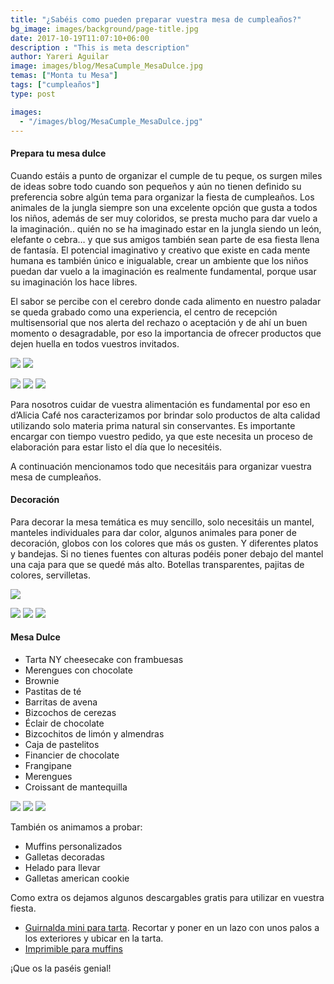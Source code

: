 ```yaml
---
title: "¿Sabéis como pueden preparar vuestra mesa de cumpleaños?"
bg_image: images/background/page-title.jpg
date: 2017-10-19T11:07:10+06:00
description : "This is meta description"
author: Yareri Aguilar
image: images/blog/MesaCumple_MesaDulce.jpg
temas: ["Monta tu Mesa"]
tags: ["cumpleaños"]
type: post

images:
  - "/images/blog/MesaCumple_MesaDulce.jpg"
---
```

#### Prepara tu mesa dulce

Cuando estáis a punto de organizar el cumple de tu peque, os surgen miles de ideas sobre todo cuando son pequeños y aún no tienen definido su preferencia sobre algún tema para organizar la fiesta de cumpleaños. Los animales de la jungla siempre son una excelente opción que gusta a todos los niños, además de ser muy coloridos, se presta mucho para dar vuelo a la imaginación.. quién no se ha imaginado estar en la jungla siendo un león, elefante o cebra… y que sus amigos también sean parte de esa fiesta llena de fantasía. El potencial imaginativo y creativo que existe en cada mente humana es también único e inigualable, crear un ambiente que los niños puedan dar vuelo a la imaginación es realmente fundamental, porque usar su imaginación los hace libres.

El sabor se percibe con el cerebro donde cada alimento en nuestro paladar se queda grabado como una experiencia, el centro de recepción multisensorial que nos alerta del rechazo o aceptación y de ahí un buen momento o desagradable, por eso la importancia de ofrecer productos que dejen huella en todos vuestros invitados.

![](/images/blog/MesaCumple2_MesaDulce_dealicia_cafe.jpg#img-2)
![](/images/blog/MesaCumple3_MesaDulce_dealicia_cafe.jpg#img-2)

![](/images/blog/MesaCumple4_MesaDulce_dealicia_cafe.jpg#img-third)
![](/images/blog/MesaCumple5_MesaDulce_dealicia_cafe.jpg#img-third)
![](/images/blog/MesaCumple6_MesaDulce_dealicia_cafe.jpg#img-third)

Para nosotros cuidar de vuestra alimentación es fundamental por eso en d’Alicia Café nos caracterizamos por brindar solo productos de alta calidad utilizando solo materia prima natural sin conservantes. Es importante encargar con tiempo vuestro pedido, ya que este necesita un proceso de elaboración para estar listo el día que lo necesitéis.

A continuación mencionamos todo que necesitáis para organizar vuestra mesa de cumpleaños.

#### Decoración

Para decorar la mesa temática es muy sencillo, solo necesitáis un mantel, manteles individuales para dar color, algunos animales para poner de decoración, globos con los colores que más os gusten. Y diferentes platos y bandejas. Si no tienes fuentes con alturas podéis poner debajo del mantel una caja para que se quedé más alto.
Botellas transparentes, pajitas de colores, servilletas.

![](/images/blog/MesaCumple_MesaDulce_dealicia_cafe.jpg)

![](/images/blog/MesaCumple8_MesaDulce_dealicia_cafe.jpg#img-second)
![](/images/blog/MesaCumple9_MesaDulce_dealicia_cafe.jpg#img-second)
![](/images/blog/MesaCumple10_MesaDulce_dealicia_cafe.jpg#img-second)

#### Mesa Dulce
- Tarta NY cheesecake con frambuesas
- Merengues con chocolate
- Brownie
- Pastitas de té
- Barritas de avena
- Bizcochos de cerezas
- Éclair de chocolate
- Bizcochitos de limón y almendras
- Caja de pastelitos
- Financier de chocolate
- Frangipane
- Merengues
- Croissant de mantequilla

![](/images/blog/MesaCumple11_MesaDulce_dealicia_cafe.jpg#img-third)
![](/images/blog/MesaCumple12_MesaDulce_dealicia_cafe.jpg#img-third)
![](/images/blog/MesaCumple13_MesaDulce_dealicia_cafe.jpg#img-third)

También os animamos a probar:
- Muffins personalizados
- Galletas decoradas
- Helado para llevar
- Galletas american cookie

Como extra os dejamos algunos descargables gratis para utilizar en vuestra fiesta.

- [Guirnalda mini para tarta](/pdf/guirnalda_Tarta_dealicia_cafe.pdf). Recortar y poner en un lazo con unos palos a los exteriores y ubicar en la tarta.
- [Imprimible para muffins](/pdf/Muffin_dealicia_cafe.pdf)

¡Que os la paséis genial!
